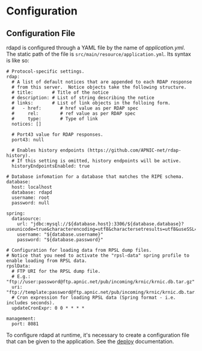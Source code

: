 # Configuration

## Configuration File

rdapd is configured through a YAML file by the name of
*application.yml*.  The static path of the file is
```src/main/resource/application.yml```.  Its syntax is like so:

```
# Protocol-specific settings.
rdap:
  # A list of default notices that are appended to each RDAP response
  # from this server.  Notice objects take the following structure.
  # title:       # Title of the notice
  # description: # List of string describing the notice
  # links:       # List of link objects in the folloing form.
  #   - href:       # href value as per RDAP spec
  #     rel:        # ref value as per RDAP spec
  #     type:       # Type of link
  notices: []

  # Port43 value for RDAP responses.
  port43: null

  # Enables history endpoints (https://github.com/APNIC-net/rdap-history).
  # If this setting is omitted, history endpoints will be active.
  historyEndpointsEnabled: true

# Database infomation for a database that matches the RIPE schema.
database:
  host: localhost
  database: rdapd
  username: root
  password: null

spring:
  datasource:
    url: "jdbc:mysql://${database.host}:3306/${database.database}?useunicode=true&characterencoding=utf8&charactersetresults=utf8&useSSL=false"
    username: "${database.username}"
    password: "${database.password}"
    
# Configuration for loading data from RPSL dump files.
# Notice that you need to activate the "rpsl-data" spring profile to enable loading from RPSL data.
rpslData:
  # FTP URI for the RPSL dump file.
  # E.g.: "ftp://user:password@ftp.apnic.net/pub/incoming/krnic/krnic.db.tar.gz"
  uri: "ftp://template:password@ftp.apnic.net/pub/incoming/krnic/krnic.db.tar.gz"
  # Cron expression for loading RPSL data (Spring format - i.e. includes seconds).
  updateCronExpr: 0 0 * * * *

management:
  port: 8081
```

To configure rdapd at runtime, it's necessary to create a
configuration file that can be given to the application. See
the [deploy](deploy.md) documentation.
